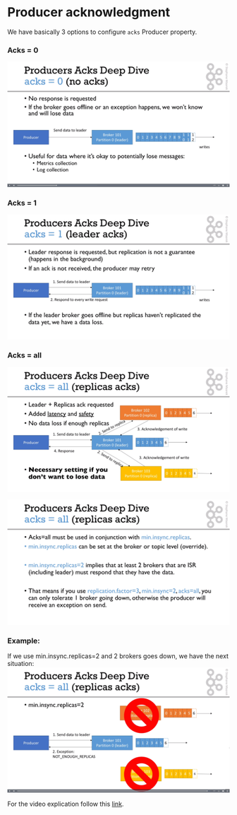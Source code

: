 # Producer acknowledgment

We have basically 3 options to configure `acks` Producer property.

### Acks = 0
![](acks_0.png)

### Acks = 1
![](acks_1.png)

### Acks = all
![](acks_all.png)

![](acks_all_in_sync_replicas.png)

### Example:
If we use min.insync.replicas=2 and 2 brokers goes down, we have the next situation:
![](acks_all_exception.png)


For the video explication follow this [link](https://subscription.packtpub.com/video/application_development/9781789342604/99134/99140/acks-and-min-insync-replicas).


